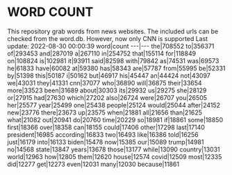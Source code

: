 # WORD COUNT
This repository grab words from news websites. The included urls can be checked from the word.db.
However, now only CNN is supported
Last update: 2022-08-30 00:00:39
word|count
---|---
the|708552
to|356371
of|293453
and|287019
a|267110
in|254752
that|155114
for|118849
on|108824
is|102981
it|93911
said|82598
with|79842
as|74531
was|69573
he|61833
have|60082
at|59380
has|58343
are|57787
from|55995
be|52331
by|51398
this|50187
i|50162
but|46917
his|45447
an|44424
not|43097
we|43031
they|41331
cnn|37077
who|36890
will|36875
their|33654
more|33523
been|31689
about|30303
its|29932
us|29275
she|28129
or|27915
had|27630
which|27202
also|26724
were|26707
you|26505
her|25577
year|25499
one|25438
people|25124
would|25044
after|24152
new|23776
there|23673
up|23575
when|21881
all|21656
than|21625
what|21082
out|20941
do|20760
time|20229
so|18981
if|18861
some|18850
first|18366
over|18358
can|18155
could|17406
other|17298
last|17140
president|16985
according|16833
two|16493
like|16386
told|16256
just|16179
into|16133
biden|15478
now|15385
our|15089
trump|14981
no|14568
state|13847
years|13678
those|13177
while|13090
country|13031
world|12963
how|12805
them|12620
house|12574
covid|12509
most|12335
did|12277
get|12273
even|12031
many|12030
because|11861
